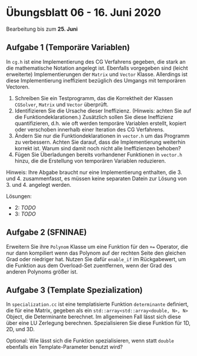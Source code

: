# Übungsblatt 06 - 16. Juni 2020
Bearbeitung bis zum **25. Juni**

## Aufgabe 1 (Temporäre Variablen)
In `cg.h` ist eine Implementierung des CG Verfahrens gegeben, die stark an die mathematische Notation angelegt ist.
Ebenfalls vorgegeben sind (leicht erweiterte) Implementierungen der `Matrix` und `Vector` Klasse. Allerdings ist
diese Implementierung ineffizient bezüglich des Umgangs mit temporären Vectoren.
1. Schreiben Sie ein Testprogramm, das die Korrektheit der Klassen `CGSolver`, `Matrix` und `Vector` überprüft. 
2. Identifizieren Sie die Ursache dieser Ineffizienz. (Hinweis: achten Sie auf die Funktiondeklarationen.) Zusätzlich
   sollen Sie diese Ineffizienz quantifizieren, d.h. wie oft werden temporäre Variablen erstellt, kopiert oder
   verschoben innerhalb einer Iteration des CG Verfahrens.
3. Ändern Sie nur die Funktiondeklarationen in `vector.h` um das Programm zu verbessern. Achten Sie darauf, dass die
   Implementierung weiterhin korrekt ist. Warum sind damit noch nicht alle Ineffizienzen behoben?
4. Fügen Sie Überladungen bereits vorhandener Funktionen in `vector.h` hinzu, die die Erstellung von temporären Variablen
   reduzieren.

Hinweis: Ihre Abgabe braucht nur eine Implementierung enthalten, die 3. und 4. zusammenfasst, es müssen keine separaten
Datein zur Lösung von 3. und 4. angelegt werden.

Lösungen:
- 2: *TODO*
- 3: *TODO*

## Aufgabe 2 (SFNINAE)
Erweitern Sie ihre `Polynom` Klasse um eine Funktion für den `+=` Operator, die nur dann kompiliert wenn das Polynom
auf der rechten Seite den gleichen Grad oder niedriger hat. Nutzen Sie dafür `enable_if` im Rückgabewert, um die Funktion
aus dem Overload-Set zuentfernen, wenn der Grad des anderen Polynoms größer ist.

## Aufgabe 3 (Template Spezialization)
In `specialization.cc` ist eine templatisierte Funktion `determinante` definiert, die für eine Matrix, gegeben als ein
`std::array<std::array<double, N>, N>` Object, die Determinante berechnet. Im allgemeinen Fall lässt sich diese über eine
LU Zerlegung berechnen. Spezialisieren Sie diese Funktion für 1D, 2D, und 3D.

Optional: Wie lässt sich die Funktion spezialisieren, wenn statt `double` ebenfalls ein Template-Parameter benutzt wird? 
